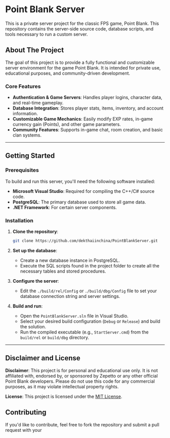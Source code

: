 # Point Blank Server

This is a private server project for the classic FPS game, Point Blank. This repository contains the server-side source code, database scripts, and tools necessary to run a custom server.

## About The Project

The goal of this project is to provide a fully functional and customizable server environment for the game Point Blank. It is intended for private use, educational purposes, and community-driven development.

### Core Features

* **Authentication & Game Servers**: Handles player logins, character data, and real-time gameplay.
* **Database Integration**: Stores player stats, items, inventory, and account information.
* **Customizable Game Mechanics**: Easily modify EXP rates, in-game currency gain (Points), and other game parameters.
* **Community Features**: Supports in-game chat, room creation, and basic clan systems.

---

## Getting Started

### Prerequisites

To build and run this server, you'll need the following software installed:

* **Microsoft Visual Studio**: Required for compiling the C++/C# source code.
* **PostgreSQL**: The primary database used to store all game data.
* **.NET Framework**: For certain server components.

### Installation

1.  **Clone the repository**:
    ```bash
    git clone https://github.com/dekthaiinchina/PointBlankServer.git
    ```

2.  **Set up the database**:
    * Create a new database instance in PostgreSQL.
    * Execute the SQL scripts found in the project folder to create all the necessary tables and stored procedures.

3.  **Configure the server**:
    * Edit the `./build/rel/Config` or `./build/dbg/Config` file to set your database connection string and server settings.

4.  **Build and run**:
    * Open the `PointBlankServer.sln` file in Visual Studio.
    * Select your desired build configuration (`Debug` or `Release`) and build the solution.
    * Run the compiled executable (e.g., `StartServer.cmd`) from the `build/rel` or `build/dbg` directory.

---

## Disclaimer and License

**Disclaimer**: This project is for personal and educational use only. It is not affiliated with, endorsed by, or sponsored by Zepetto or any other official Point Blank developers. Please do not use this code for any commercial purposes, as it may violate intellectual property rights.

**License**: This project is licensed under the [MIT License](https://opensource.org/licenses/MIT).

## Contributing

If you'd like to contribute, feel free to fork the repository and submit a pull request with your
